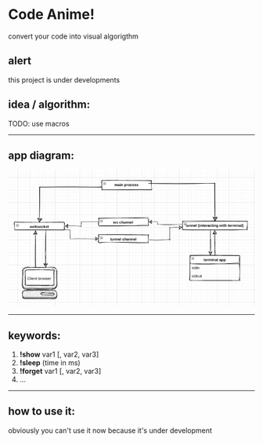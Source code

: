 # Code Anime!
convert your code into visual algorigthm

## alert
this project is under developments

## idea / algorithm:
TODO: use macros

----------
## app diagram:
![handlers](diagram.png)

----------

## keywords:
1. **!show** var1 [, var2, var3]
2. **!sleep** (time in ms)
3. **!forget** var1 [, var2, var3]
4. ...

----------

## how to use it:
obviously you can't use it now because it's under development